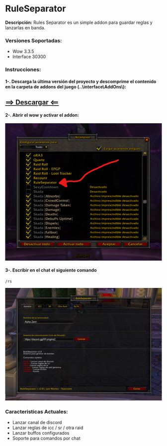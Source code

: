 # RuleSeparator

**Descripción:** Rules Separator es un simple addon para guardar reglas y lanzarlas en banda. 


### Versiones Soportadas:
- Wow 3.3.5
- Interface 30300

### Instrucciones:

#### 1-. Descarga la última versión del proyecto y descomprime el contenido en la carpeta de addons del juego (..\interface\AddOns\\):
## [==> Descargar <==](https://github.com/luispastendev/RuleSeparator/releases/download/v2.0/RuleSeparatorV2.zip)

#### 2-. Abrir el wow y activar el addon:
![Activar addon](/screenshots/img1.png "Activar Addon")

#### 3-. Escribir en el chat el siguiente comando
```
/rs
```
![Mostrar addon](/screenshots/img2.jpg "Mostrar Addon")


### Caracteristicas Actuales:
- Lanzar canal de discord
- Lanzar reglas de icc / sr / otra raid
- Lanzar buffos configurados
- Soporte para comandos por chat
